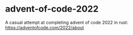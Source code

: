 # advent-of-code-2022
A casual attempt at completing advent of code 2022 in rust: https://adventofcode.com/2022/about
